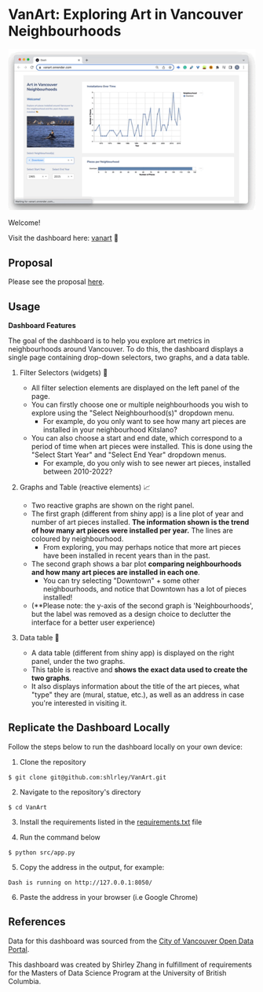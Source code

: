# VanArt: Exploring Art in Vancouver Neighbourhoods

![vanart](vanart.gif)

Welcome! 

Visit the dashboard here: [vanart](https://vanart.onrender.com/) 🎨 

## Proposal 

Please see the proposal [here](https://github.com/UBC-MDS/VanArt/blob/main/reports/proposal.md).

## Usage 

**Dashboard Features** 

The goal of the dashboard is to help you explore art metrics in neighbourhoods around Vancouver. To do this, the dashboard displays a single page containing drop-down selectors, two graphs, and a data table. 
  
1. Filter Selectors (widgets) 🔽
    - All filter selection elements are displayed on the left panel of the page. 
    - You can firstly choose one or multiple neighbourhoods you wish to explore using the "Select Neighbourhood(s)" dropdown menu. 
      - For example, do you only want to see how many art pieces are installed in your neighbourhood Kitslano? 
    - You can also choose a start and end date, which correspond to a period of time when art pieces were installed. This is done using the "Select Start Year" and "Select End Year" dropdown menus. 
      - For example, do you only wish to see newer art pieces, installed between 2010-2022? 

2. Graphs and Table (reactive elements) 📈
    - Two reactive graphs are shown on the right panel. 
    - The first graph (different from shiny app) is a line plot of year and number of art pieces installed. **The information shown is the trend of how many art pieces were installed per year.** The lines are coloured by neighbourhood. 
      - From exploring, you may perhaps notice that more art pieces have been installed in recent years than in the past. 
    - The second graph shows a bar plot **comparing neighbourhoods and how many art pieces are installed in each one**. 
      - You can try selecting "Downtown" + some other neighbourhoods, and notice that Downtown has a lot of pieces installed! 
    - (**Please note: the y-axis of the second graph is 'Neighbourhoods', but the label was removed as a design choice to declutter the interface for a better user experience)

3. Data table 🧮
    - A data table (different from shiny app) is displayed on the right panel, under the two graphs. 
    - This table is reactive and **shows the exact data used to create the two graphs**. 
    - It also displays information about the title of the art pieces, what "type" they are (mural, statue, etc.), as well as an address in case you're interested in visiting it. 


## Replicate the Dashboard Locally 

Follow the steps below to run the dashboard locally on your own device: 

1. Clone the repository 

```
$ git clone git@github.com:shlrley/VanArt.git
```

2. Navigate to the repository's directory 

```
$ cd VanArt
```

3. Install the requirements listed in the [requirements.txt](https://github.com/shlrley/VanArt/blob/main/src/requirements.txt) file 

4. Run the command below 

```
$ python src/app.py
```

5. Copy the address in the output, for example: 

```
Dash is running on http://127.0.0.1:8050/
```

6. Paste the address in your browser (i.e Google Chrome)


## References 

Data for this dashboard was sourced from the [City of Vancouver Open Data Portal](https://opendata.vancouver.ca/explore/dataset/public-art/export/).
  
This dashboard was created by Shirley Zhang in fulfillment of requirements for the Masters of Data Science Program at the University of British Columbia. 
